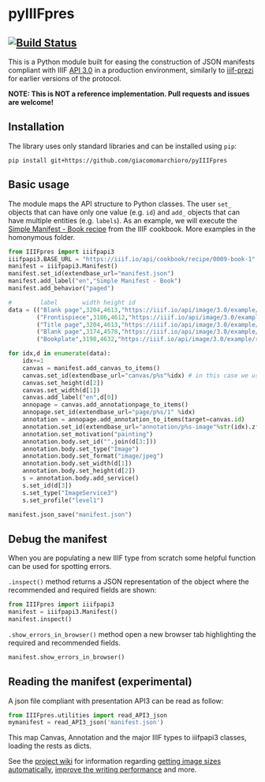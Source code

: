 # pyIIIFpres
[![Build Status](https://travis-ci.com/giacomomarchioro/pyIIIFpres.svg?branch=main)](https://travis-ci.com/giacomomarchioro/pyIIIFpres)
----------------
This is a Python module built for easing the construction of JSON manifests compliant with IIIF [API 3.0](https://iiif.io/api/presentation/3.0/) in a production environment, similarly to [iiif-prezi](https://github.com/iiif-prezi/iiif-prezi) for earlier versions of the protocol.

**NOTE: This is NOT a reference implementation. Pull requests and issues are welcome!**

## Installation
The library uses only standard libraries and can be installed using `pip`:


    pip install git+https://github.com/giacomomarchioro/pyIIIFpres

## Basic usage
The module maps the API structure to Python classes. The user `set_` objects that can have only one value (e.g. `id`) and `add_` objects that can have multiple entities (e.g. `labels`).
As an example, we will execute the [Simple Manifest - Book recipe](https://iiif.io/api/cookbook/recipe/0009-book-1/) from the IIIF cookbook. More examples in the homonymous folder.

```python
from IIIFpres import iiifpapi3
iiifpapi3.BASE_URL = "https://iiif.io/api/cookbook/recipe/0009-book-1"
manifest = iiifpapi3.Manifest()
manifest.set_id(extendbase_url="manifest.json")
manifest.add_label("en","Simple Manifest - Book")
manifest.add_behavior("paged")

#        label       width height id                                                                            service  
data = (("Blank page",3204,4613,"https://iiif.io/api/image/3.0/example/reference/59d09e6773341f28ea166e9f3c1e674f-gallica_ark_12148_bpt6k1526005v_f18","/full/max/0/default.jpg"),
        ("Frontispiece",3186,4612,"https://iiif.io/api/image/3.0/example/reference/59d09e6773341f28ea166e9f3c1e674f-gallica_ark_12148_bpt6k1526005v_f19","/full/max/0/default.jpg"),
        ("Title page",3204,4613,"https://iiif.io/api/image/3.0/example/reference/59d09e6773341f28ea166e9f3c1e674f-gallica_ark_12148_bpt6k1526005v_f20","/full/max/0/default.jpg"),
        ("Blank page",3174,4578,"https://iiif.io/api/image/3.0/example/reference/59d09e6773341f28ea166e9f3c1e674f-gallica_ark_12148_bpt6k1526005v_f21","/full/max/0/default.jpg"),
        ("Bookplate",3198,4632,"https://iiif.io/api/image/3.0/example/reference/59d09e6773341f28ea166e9f3c1e674f-gallica_ark_12148_bpt6k1526005v_f22","/full/max/0/default.jpg"),)

for idx,d in enumerate(data):
    idx+=1 
    canvas = manifest.add_canvas_to_items()
    canvas.set_id(extendbase_url="canvas/p%s"%idx) # in this case we use the base url
    canvas.set_height(d[2])
    canvas.set_width(d[1])
    canvas.add_label("en",d[0])
    annopage = canvas.add_annotationpage_to_items()
    annopage.set_id(extendbase_url="page/p%s/1" %idx)
    annotation = annopage.add_annotation_to_items(target=canvas.id)
    annotation.set_id(extendbase_url="annotation/p%s-image"%str(idx).zfill(4))
    annotation.set_motivation("painting")
    annotation.body.set_id("".join(d[3:]))
    annotation.body.set_type("Image")
    annotation.body.set_format("image/jpeg")
    annotation.body.set_width(d[1])
    annotation.body.set_height(d[2])
    s = annotation.body.add_service()
    s.set_id(d[3])
    s.set_type("ImageService3")
    s.set_profile("level1")

manifest.json_save("manifest.json")
```

## Debug the manifest
When you are populating a new IIIF type from scratch some helpful function can be
used for spotting errors.

`.inspect()` method returns a JSON representation of the object where the 
recommended and required fields are shown:

```python
from IIIFpres import iiifpapi3
manifest = iiifpapi3.Manifest()
manifest.inspect()
```

`.show_errors_in_browser()` method open a new browser tab highlighting the 
required and recommended fields.

```python
manifest.show_errors_in_browser()
```

## Reading the manifest (experimental)
A json file compliant with presentation API3 can be read as follow:
```python
from IIIFpres.utilities import read_API3_json
mymanifest = read_API3_json('manifest.json')
```
This map Canvas, Annotation and the major IIIF types to iiifpapi3 classes, loading the rests as dicts.

See the [project wiki](https://github.com/giacomomarchioro/pyIIIFpres/wiki) for  information regarding [getting image sizes automatically](https://github.com/giacomomarchioro/pyIIIFpres/wiki/Getting-image-sizes-automatically), [improve the writing performance](https://github.com/giacomomarchioro/pyIIIFpres/wiki/Improve-performance-of-writing-and-serving-JSON-IIIF-objects) and more.
